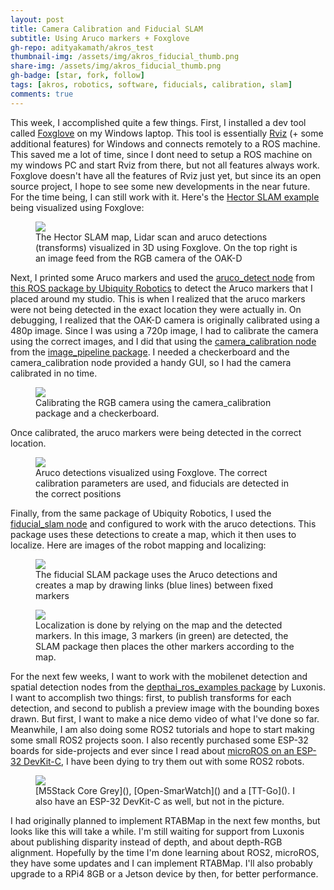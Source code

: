 ```yaml
---
layout: post
title: Camera Calibration and Fiducial SLAM
subtitle: Using Aruco markers + Foxglove
gh-repo: adityakamath/akros_test
thumbnail-img: /assets/img/akros_fiducial_thumb.png
share-img: /assets/img/akros_fiducial_thumb.png
gh-badge: [star, fork, follow]
tags: [akros, robotics, software, fiducials, calibration, slam]
comments: true
---
```


This week, I accomplished quite a few things. First, I installed a dev tool called [Foxglove](https://foxglove.dev/docs) on my Windows laptop. This tool is essentially [Rviz](http://wiki.ros.org/rviz) (+ some additional features) for Windows and connects remotely to a ROS machine. This saved me a lot of time, since I dont need to setup a ROS machine on my windows PC and start Rviz from there, but not all features always work. Foxglove doesn't have all the features of Rviz just yet, but since its an open source project, I hope to see some new developments in the near future. For the time being, I can still work with it. Here's the [Hector SLAM example](https://adityakamath.github.io/2021-04-19-pointcloud-laserscan-filters/) being visualized using Foxglove:

<figure class="aligncenter">
	<img src="https://adityakamath.github.io/assets/img/akros_hector_slam.png" />
	<figcaption>The Hector SLAM map, Lidar scan and aruco detections (transforms) visualized in 3D using Foxglove. On the top right is an image feed from the RGB camera of the OAK-D </figcaption>
</figure>
  
Next, I printed some Aruco markers and used the [aruco_detect node](https://github.com/UbiquityRobotics/fiducials/tree/kinetic-devel/aruco_detect) from [this ROS package by Ubiquity Robotics](https://github.com/UbiquityRobotics/fiducials) to detect the Aruco markers that I placed around my studio. This is when I realized that the aruco markers were not being detected in the exact location they were actually in. On debugging, I realized that the OAK-D camera is originally calibrated using a 480p image. Since I was using a 720p image, I had to calibrate the camera using the correct images, and I did that using the [camera_calibration node](https://github.com/ros-perception/image_pipeline/tree/noetic/camera_calibration) from the [image_pipeline package](https://github.com/ros-perception/image_pipeline). I needed a checkerboard and the camera_calibration node provided a handy GUI, so I had the camera calibrated in no time. 

<figure class="aligncenter">
	<img src="https://adityakamath.github.io/assets/img/akros_camera_calibration.jpg" />
	<figcaption>Calibrating the RGB camera using the camera_calibration package and a checkerboard.</figcaption>
</figure>
  
Once calibrated, the aruco markers were being detected in the correct location. 

<figure class="aligncenter">
	<img src="https://adityakamath.github.io/assets/img/akros_aruco.png" />
	<figcaption>Aruco detections visualized using Foxglove. The correct calibration parameters are used, and fiducials are detected in the correct positions</figcaption>
</figure>
  
Finally, from the same package of Ubiquity Robotics, I used the [fiducial_slam node](https://github.com/UbiquityRobotics/fiducials/tree/kinetic-devel/fiducial_slam) and configured to work with the aruco detections. This package uses these detections to create a map, which it then uses to localize. Here are images of the robot mapping and localizing:

<figure class="aligncenter">
	<img src="https://adityakamath.github.io/assets/img/akros_aruco_slam.png" />
	<figcaption>The fiducial SLAM package uses the Aruco detections and creates a map by drawing links (blue lines) between fixed markers</figcaption>
</figure>
  
<figure class="aligncenter">
	<img src="https://adityakamath.github.io/assets/img/akros_aruco_localized.png" />
	<figcaption>Localization is done by relying on the map and the detected markers. In this image, 3 markers (in green) are detected, the SLAM package then places the other markers according to the map.</figcaption>
</figure>
  
For the next few weeks, I want to work with the mobilenet detection and spatial detection nodes from the [depthai_ros_examples package](https://github.com/luxonis/depthai-ros-examples) by Luxonis. I want to accomplish two things: first, to publish transforms for each detection, and second to publish a preview image with the bounding boxes drawn. But first, I want to make a nice demo video of what I've done so far. Meanwhile, I am also doing some ROS2 tutorials and hope to start making some small ROS2 projects soon. I also recently purchased some ESP-32 boards for side-projects and ever since I read about [microROS on an ESP-32 DevKit-C](https://micro.ros.org/blog/2020/08/27/esp32/), I have been dying to try them out with some ROS2 robots. 

<figure class="aligncenter">
	<img src="https://adityakamath.github.io/assets/img/esp32_kits.jpg" />
	<figcaption>[M5Stack Core Grey](), [Open-SmarWatch]() and a [TT-Go](). I also have an ESP-32 DevKit-C as well, but not in the picture.</figcaption>
</figure>
  
I had originally planned to implement RTABMap in the next few months, but looks like this will take a while. I'm still waiting for support from Luxonis about publishing disparity instead of depth, and about depth-RGB alignment. Hopefully by the time I'm done learning about ROS2, microROS, they have some updates and I can implement RTABMap. I'll also probably upgrade to a RPi4 8GB or a Jetson device by then, for better performance.
